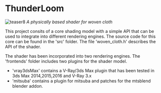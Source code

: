 ThunderLoom
===
![teaser8](https://cloud.githubusercontent.com/assets/116268/18617674/92d092c4-7dd5-11e6-9e2d-04d64c712c40.png)
*A physically based shader for woven cloth*

This project consits of a core shading model with a simple API that can be used
to integrate into different rendering engines. The source code for this
core can be found in the 'src' folder. 
The file 'woven_cloth.h' describes the API of the shader.

The shader has been incorporated into two rendering engines.
The 'frontends' folder includes two plugins for the shader model.

* 'vray3dsMax' contains a V-Ray/3ds Max plugin that has been tested in 
3ds Max 2014,2015,2016 and V-Ray 3.x
* 'mitsuba' contains a plugin for mitsuba and patches for the mtsblend blender
addon.
